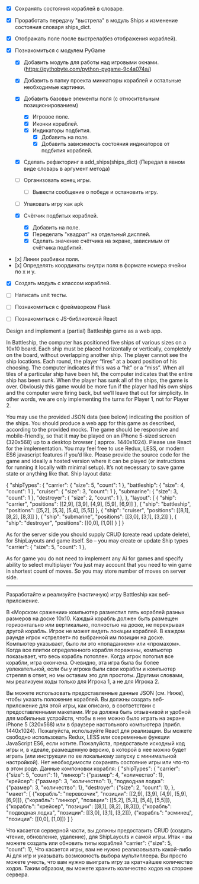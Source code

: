 - [x] Сохранять состояния кораблей в словаре. 
- [x] Проработать передачу "выстрела" в модуль Ships и изменение состояния словаря ships_dict. 
- [x] Отображать поле после выстрела(без отображения кораблей). 


- [x] Познакомиться с модулем PyGame
    - [x] Добавить модуль для работы над игровыми окнами. (https://pythobyte.com/python-pygame-9c4a074a/)
    - [x] Добавить в папку проекта миниатюры кораблей и остальные необходимые картинки.
    - [x] Добавить базовые элементы поля (с относительным позиционированием)
        - [x] Игровое поле.
        - [x] Иконки кораблей.
        - [x] Индикаторы подбития.
            - [x] Добавить на поле.
            - [x] Добавить зависимость состояния индикаторов от подбития кораблей.
    
    - [x] Сделать рефакторинг в add_ships(ships_dict) (Передал в явном виде словарь в аргумент метода)
    
    - [ ] Организовать конец игры.
        - [ ] Вывести сообщение о победе и остановить игру.
    
    - [ ] Упаковать игру как apk


    - [x] Счётчик подбитых кораблей.
        - [x] Добавить на поле.
        - [x] Переделать "квадрат" на отдельный дисплей.
        - [x] Сделать значение счётчика на экране, зависимым от счётчика подбитий.

- [х] Линии разбивки поля.
- [х] Определять координаты внутри поля в формате номера ячейки по x и y.
- [x] Создать модуль с классом кораблей.


- [ ] Написать unit тесты.
- [ ] Познакомиться с фреймворком Flask
- [ ] Познакомиться с JS-библиотекой React


Design and implement a (partial) Battleship game as a web app.

In Battleship, the computer has positioned five ships of various sizes on a 10x10 board.
Each ship must be placed horizontally or vertically, completely on the board, without
overlapping another ship. The player cannot see the ship locations. Each round, the player
“fires” at a board position of his choosing. The computer indicates if this was a “hit” or a
“miss”. When all tiles of a particular ship have been hit, the computer indicates that the entire
ship has been sunk. When the player has sunk all of the ships, the game is over.
Obviously this game would be more fun if the player had his own ships and the computer were
firing back, but we’ll leave that out for simplicity. In other words, we are only implementing
the turns for Player 1, not for Player 2.

You may use the provided JSON data (see below) indicating the position of the ships.
You should produce a web app for this game as described, according to the provided mocks.
The game should be responsive and mobile-friendly, so that it may be played on an iPhone 5-sized
screen (320x568) up to a desktop browser ( approx. 1440x1024).
Please use React for the implementation. You may feel free to use Redux, LESS, or modern ES6
javascript features if you’d like. Please provide the source code for the game and ideally a
hosted version where it can be played (or instructions for running it locally with minimal setup).
It’s not necessary to save game state or anything like that.
Ship layout data:

{
"shipTypes": {
"carrier": { "size": 5, "count": 1 },
"battleship": { "size": 4, "count": 1 },
"cruiser": { "size": 3, "count": 1 },
"submarine": { "size": 3, "count": 1 },
"destroyer": { "size": 2, "count": 1 },
},
"layout": [
{ "ship": "carrier", "positions": [[2,9], [3,9], [4,9], [5,9], [6,9]] },
{ "ship": "battleship", "positions": [[5,2], [5,3], [5,4], [5,5]] },
{ "ship": "cruiser", "positions": [[8,1], [8,2], [8,3]] },
{ "ship": "submarine", "positions": [[3,0], [3,1], [3,2]] },
{ "ship": "destroyer", "positions": [[0,0], [1,0]] }
]
}


As for the server side you should supply CRUD (create read update delete), for ShipLayouts and game itself.
So – you may create or update Ship types "carrier": { "size": 5, "count": 1 },

As for game you do not need to implement any Ai for games and specify ability to select multiplayer
You just may account that 	you need to win game in shortest count of moves. So you may store number of moves on server side.
___________________________________________________________________

Разработайте и реализуйте (частичную) игру Battleship как веб-приложение.

В «Морском сражении» компьютер разместил пять кораблей разных размеров на доске 10х10.
Каждый корабль должен быть размещен горизонтально или вертикально, полностью на доске,
не перекрывая другой корабль. Игрок не может видеть локации кораблей. В каждом раунде игрок
«стреляет» по выбранной им позиции на доске. Компьютер указывает, было ли это «попаданием»
или «промахом». Когда все плитки определенного корабля поражены, компьютер показывает,
что весь корабль потоплен. Когда игрок потопил все корабли, игра окончена.
Очевидно, эта игра была бы более увлекательной, если бы у игрока были свои корабли и компьютер
стрелял в ответ, но мы оставим это для простоты. Другими словами, мы реализуем ходы только для
Игрока 1, а не для Игрока 2.

Вы можете использовать предоставленные данные JSON (см. Ниже), чтобы указать положение кораблей.
Вы должны создать веб-приложение для этой игры, как описано, в соответствии с предоставленными
макетами. Игра должна быть отзывчивой и удобной для мобильных устройств, чтобы в нее можно было
играть на экране iPhone 5 (320x568) или в браузере настольного компьютера (прибл. 1440x1024).
Пожалуйста, используйте React для реализации. Вы можете свободно использовать Redux, LESS или
современные функции JavaScript ES6, если хотите. Пожалуйста, предоставьте исходный код игры и,
в идеале, размещенную версию, в которой в нее можно будет играть (или инструкции по ее
локальному запуску с минимальной настройкой). Нет необходимости сохранять состояние игры
или что-то в этом роде. Данные компоновки корабля:
{
"shipTypes": {
"carrier": {"size": 5, "count": 1},
"линкор": {"размер": 4, "количество": 1},
"крейсер": {"размер": 3, "количество": 1},
"подводная лодка": {"размер": 3, "количество": 1},
"destroyer": {"size": 2, "count": 1},
},
"макет": [
{"корабль": "перевозчик", "позиции": [[2,9], [3,9], [4,9], [5,9], [6,9]]},
{"корабль": "линкор", "позиции": [[5,2], [5,3], [5,4], [5,5]]},
{"корабль": "крейсер", "позиции": [[8,1], [8,2], [8,3]]},
{"корабль": "подводная лодка", "позиции": [[3,0], [3,1], [3,2]]},
{"корабль": "эсминец", "позиции": [[0,0], [1,0]]}
]
}

Что касается серверной части, вы должны предоставить CRUD (создать чтение, обновление, удаление), для ShipLayouts и самой игры.
Итак - вы можете создать или обновить типы кораблей "carrier": {"size": 5, "count": 1},
Что касается игры, вам не нужно реализовывать какой-либо Ai для игр и указывать возможность выбора мультиплеера.
Вы просто можете учесть, что вам нужно выиграть игру за кратчайшее количество ходов. Таким образом, вы можете хранить количество ходов на стороне сервера.